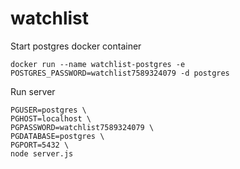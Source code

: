 # watchlist

Start postgres docker container
```
docker run --name watchlist-postgres -e POSTGRES_PASSWORD=watchlist7589324079 -d postgres
```

Run server
```
PGUSER=postgres \
PGHOST=localhost \
PGPASSWORD=watchlist7589324079 \
PGDATABASE=postgres \
PGPORT=5432 \
node server.js
```
